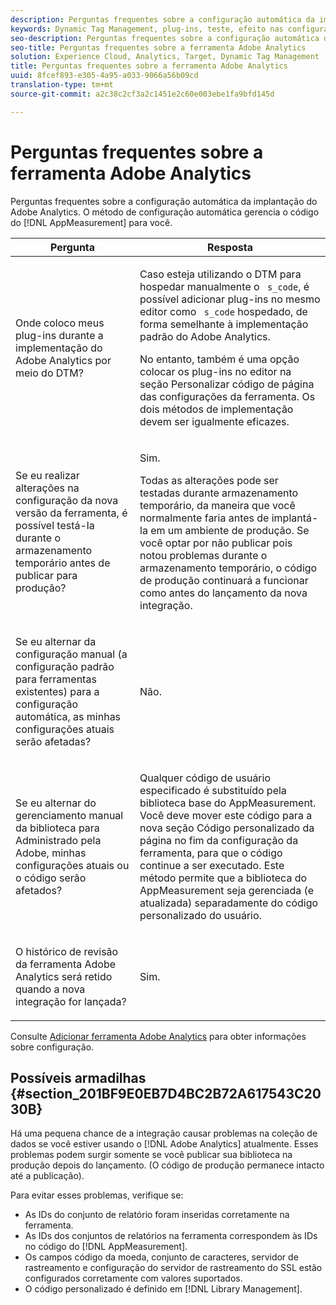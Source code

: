 ```yaml
---
description: Perguntas frequentes sobre a configuração automática da implantação do Adobe Analytics. O método de configuração automática gerencia o código do AppMeasurement para você.
keywords: Dynamic Tag Management, plug-ins, teste, efeito nas configurações atuais, histórico de revisão, potenciais armadilhas, id do conjunto de relatórios, código de moeda, servidor de rastreamento, servidor de rastreamento ssl, código personalizado, gerenciamento de biblioteca
seo-description: Perguntas frequentes sobre a configuração automática da implantação do Adobe Analytics. O método de configuração automática gerencia o código do AppMeasurement para você.
seo-title: Perguntas frequentes sobre a ferramenta Adobe Analytics
solution: Experience Cloud, Analytics, Target, Dynamic Tag Management
title: Perguntas frequentes sobre a ferramenta Adobe Analytics
uuid: 8fcef893-e305-4a95-a033-9066a56b09cd
translation-type: tm+mt
source-git-commit: a2c38c2cf3a2c1451e2c60e003ebe1fa9bfd145d

---
```



# Perguntas frequentes sobre a ferramenta Adobe Analytics

Perguntas frequentes sobre a configuração automática da implantação do Adobe Analytics. O método de configuração automática gerencia o código do [!DNL AppMeasurement] para você.

<table id="table_A50D00E2C47A473B92DA800FB08FE640"> 
 <thead> 
  <tr> 
   <th colname="col1" class="entry"> Pergunta </th> 
   <th colname="col2" class="entry"> Resposta </th> 
  </tr> 
 </thead>
 <tbody> 
  <tr> 
   <td colname="col1"> <p> Onde coloco meus plug-ins durante a implementação do Adobe Analytics por meio do DTM? </p> </td> 
   <td colname="col2"> <p> Caso esteja utilizando o DTM para hospedar manualmente o <code> s_code</code>, é possível adicionar plug-ins no mesmo editor como <code> s_code</code> hospedado, de forma semelhante à implementação padrão do Adobe Analytics. </p> <p>No entanto, também é uma opção colocar os plug-ins no editor na seção <span class="term"> Personalizar código de página</span> das configurações da ferramenta. Os dois métodos de implementação devem ser igualmente eficazes. </p> </td> 
  </tr> 
  <tr> 
   <td colname="col1"> <p>Se eu realizar alterações na configuração da nova versão da ferramenta, é possível testá-la durante o armazenamento temporário antes de publicar para produção? </p> </td> 
   <td colname="col2"> <p>Sim. </p> <p>Todas as alterações pode ser testadas durante armazenamento temporário, da maneira que você normalmente faria antes de implantá-la em um ambiente de produção. Se você optar por não publicar pois notou problemas durante o armazenamento temporário, o código de produção continuará a funcionar como antes do lançamento da nova integração. </p> </td> 
  </tr> 
  <tr> 
   <td colname="col1"> <p>Se eu alternar da configuração manual (a configuração padrão para ferramentas existentes) para a configuração automática, as minhas configurações atuais serão afetadas? </p> </td> 
   <td colname="col2"> <p>Não. </p> </td> 
  </tr> 
  <tr> 
   <td colname="col1"> <p>Se eu alternar do gerenciamento manual da biblioteca para Administrado pela Adobe, minhas configurações atuais ou o código serão afetados? </p> </td> 
   <td colname="col2"> <p>Qualquer código de usuário especificado é substituído pela biblioteca base do <span class="keyword">AppMeasurement</span>. Você deve mover este código para a nova seção <span class="wintitle">Código personalizado da página</span> no fim da configuração da ferramenta, para que o código continue a ser executado. Este método permite que a biblioteca do <span class="keyword">AppMeasurement</span> seja gerenciada (e atualizada) separadamente do código personalizado do usuário. </p> </td> 
  </tr> 
  <tr> 
   <td colname="col1"> <p>O histórico de revisão da ferramenta <span class="keyword">Adobe Analytics</span> será retido quando a nova integração for lançada? </p> </td> 
   <td colname="col2"> <p>Sim. </p> </td> 
  </tr> 
 </tbody> 
</table>

Consulte [Adicionar ferramenta Adobe Analytics](../../../implement/c-implement-with-dtm/c-aa-tool/analytics-dtm.md#concept_FBA6679A0B79490F8296437F11E5E4F8) para obter informações sobre configuração.

## Possíveis armadilhas {#section_201BF9E0EB7D4BC2B72A617543C2030B}

Há uma pequena chance de a integração causar problemas na coleção de dados se você estiver usando o [!DNL Adobe Analytics] atualmente. Esses problemas podem surgir somente se você publicar sua biblioteca na produção depois do lançamento. (O código de produção permanece intacto até a publicação).

Para evitar esses problemas, verifique se:

* As IDs do conjunto de relatório foram inseridas corretamente na ferramenta.
* As IDs dos conjuntos de relatórios na ferramenta correspondem às IDs no código do [!DNL AppMeasurement].
* Os campos código da moeda, conjunto de caracteres, servidor de rastreamento e configuração do servidor de rastreamento do SSL estão configurados corretamente com valores suportados.
* O código personalizado é definido em [!DNL Library Management].

